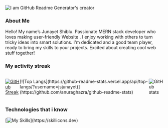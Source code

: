 ![I am GitHub Readme Generator's creator](https://i.ibb.co/vB3vqWK/Untitled-design-2.png)

### About Me
Hello! My name’s Junayet Shiblu. Passionate  MERN stack developer who loves making user-friendly Website . I enjoy working with others to turn tricky ideas into smart solutions. I'm dedicated and a good team player, ready to bring my skills to your projects.  Excited about creating cool web stuff together!
### My activity streak
<div style="display: flex; justify-content: space-between; align-items: center;">
  <a href="https://git.io/streak-stats">
    <img src="https://github-readme-streak-stats.herokuapp.com?user=jsjunayet&theme=monokai" alt="GitHub Streak" />
  </a> 
[![Top Langs](https://github-readme-stats.vercel.app/api/top-langs/?username=jsjunayet)](https://github.com/anuraghazra/github-readme-stats)

![GitHub stats](https://github-readme-stats.vercel.app/api?username=jsjunayet&show_icons=true)

</div>

### Technologies that i know
[![My Skills](https://skillicons.dev/icons?i=html,css,tailwind,js,mongodb,expressjs,react,nodejs,)](https://skillicons.dev)




